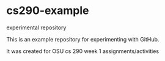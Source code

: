 # cs290-example
experimental repository

This is an example repository for experimenting with GitHub.

It was created for OSU cs 290 week 1 assignments/activities
